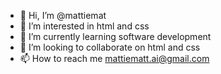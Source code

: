 - 👋 Hi, I’m @mattiemat
- 👀 I’m interested in html and css
- 🌱 I’m currently learning software development 
- 💞️ I’m looking to collaborate on html and css
- 📫 How to reach me mattiematt.ai@gmail.com

<!---
mattiemat/mattiemat is a ✨ special ✨ repository because its `README.md` (this file) appears on your GitHub profile.
You can click the Preview link to take a look at your changes.
--->
